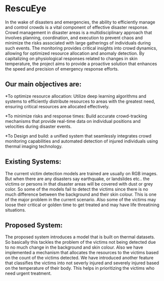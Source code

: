 # RescuEye

In the wake of disasters and emergencies, the ability to efficiently manage and control crowds is a vital component of effective disaster response.
Crowd management in disaster areas is a multidisciplinary approach that involves planning, coordination, and execution to prevent chaos and minimize the risks associated with large gatherings of individuals during such events. 
The monitoring provides critical insights into crowd dynamics, allowing for optimized resource allocation and anomaly detection. 
By capitalizing on physiological responses related to changes in skin temperature, the project aims to provide a proactive solution that enhances the speed and precision of emergency response efforts.

## Our main objectives are:
*To optimize resource allocation: Utilize deep learning algorithms and systems to efficiently distribute resources to areas with the greatest need, ensuring critical resources are allocated effectively.

*To minimize risks and response times: Build accurate crowd-tracking mechanisms that provide real-time data on individual positions and velocities during disaster events.

*To Design and build: a unified system that seamlessly integrates crowd monitoring capabilities and automated detection of injured individuals using thermal imaging technology. 

## Existing Systems:
The current victim detection models are trained are usually on RGB images. But when there are any disasters say earthquake, or landslides etc.. the victims or persons in that disaster areas will be covered with dust or grey color. So some of the models fail to detect the victims since there is no much difference between the background and their skin colour. This is one of the major problem in the current scenario. Also some of the victims may loose their critical or golden time to get treated and may have life threatining situations. 

## Proposed System:
The proposed system introduces a model that is built on thermal datasets. So basically this tackles the problem of the victims not being detected due to no much change in the background and skin colour. Also we have implemented a mechanism that allocates the resources to the victims based on the count of the victims detected. We have introduced another feature that classifies the victims into not severly injured and severely injured based on the temperature of their body. This helps in prioritizing the victims who need urgent treatment. 
